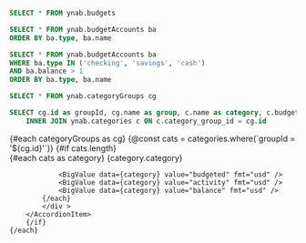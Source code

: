 ```sql budgets
SELECT * FROM ynab.budgets
```

```sql accounts
SELECT * FROM ynab.budgetAccounts ba
ORDER BY ba.type, ba.name
```

```sql non_debt_accounts
SELECT * FROM ynab.budgetAccounts ba
WHERE ba.type IN ('checking', 'savings', 'cash')
AND ba.balance > 1
ORDER BY ba.type, ba.name
```

```sql categoryGroups
SELECT * FROM ynab.categoryGroups cg
```

```sql categories
SELECT cg.id as groupId, cg.name as group, c.name as category, c.budgeted, c.activity, c.balance FROM ynab.categoryGroups cg
    INNER JOIN ynab.categories c ON c.category_group_id = cg.id
```

<BarChart title="Account Summary" data={non_debt_accounts} x="name" series="type" y="balance" yFmt="usd" />

<Accordion>
    {#each categoryGroups as cg}
        {@const cats = categories.where(`groupId = '${cg.id}'`)}
        {#if cats.length}
        <AccordionItem id={cg.id} title={cg.name}>
            <div class="grid grid-cols-4 gap-y-2 items-center justify-center gap-x-4">
            {#each cats as category}
                <span class="text-md font-bold">{category.category}</span>

                <BigValue data={category} value="budgeted" fmt="usd" />
                <BigValue data={category} value="activity" fmt="usd" />
                <BigValue data={category} value="balance" fmt="usd" />
            {/each}
            </div >
        </AccordionItem>
        {/if}
    {/each}
</Accordion>